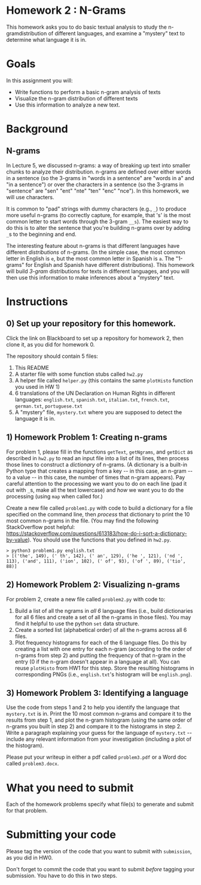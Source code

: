 # Homework 2 : N-Grams

This homework asks you to do basic textual analysis to study the
n-gramdistribution of different languages, and examine a "mystery" text to
determine what language it is in.

# Goals

In this assignment you will:
* Write functions to perform a basic n-gram analysis of texts
* Visualize the n-gram distribution of different texts
* Use this information to analyze a new text.

# Background

## N-grams

In Lecture 5, we discussed n-grams: a way of breaking up text into smaller
chunks to analyze their distribution. n-grams are defined over either words in
a sentence (so the 3-grams in "words in a sentence" are "words in a" and "in a
sentence") or over the characters in a sentence (so the 3-grams in "sentence"
are "sen" "ent" "nte" "ten" "enc" "nce"). In this homework, we will use
characters.

It is common to "pad" strings with dummy characters (e.g., `_`) to produce more
useful n-grams (to correctly capture, for example, that 's' is the most common
letter to start words through the 3-gram `__s`). The easiest way to do this is
to alter the sentence that you're building n-grams over by adding `_`s to the
beginning and end.

The interesting feature about n-grams is that different languages have different _distributions_ of n-grams. (In the simple case, the most common letter in English is `e`, but the most common letter in Spanish is `a`. The "1-grams" for English and Spanish have different distributions). This homework will build _3-gram_ distributions for texts in different languages, and you will then use this information to make inferences about a "mystery" text.

# Instructions

## 0) Set up your repository for this homework.

Click the link on Blackboard to set up a repository for homework 2, then clone it, as you did for homework 0.

The repository should contain 5 files:

1. This README
2. A starter file with some function stubs called `hw2.py`
3. A helper file called `helper.py` (this contains the same `plotHisto` function you used in HW 1)
4. 6 translations of the UN Declaration on Human Rights in different languages: `english.txt`, `spanish.txt`, `italian.txt`, `french.txt`, `german.txt`, `portuguese.txt`
5. A "mystery" file, `mystery.txt` where you are supposed to detect the language it is in.

## 1) Homework Problem 1: Creating n-grams

For problem 1, please fill in the functions `getText`, `getNgrams`, and `getDict` as described in `hw2.py` to read an input file into a list of its lines, then process those lines to construct a _dictionary_ of n-grams. (A dictionary is a built-in Python type that creates a mapping from a key -- in this case, an n-gram -- to a value -- in this case, the number of times that n-gram appears). Pay careful attention to the processing we want you to do on each line (pad it out with `_`s, make all the text lowercase) and _how_ we want you to do the processing (using `map` when called for.)

Create a new file called `problem1.py` with code to build a dictionary for a file specified on the command line, then _process_ that dictionary to print the 10 most common n-grams in the file. (You may find the following StackOverflow post helpful: https://stackoverflow.com/questions/613183/how-do-i-sort-a-dictionary-by-value). You should use the functions that you defined in `hw2.py`.

```
> python3 problem1.py english.txt
> [('the', 149), (' th', 142), (' an', 129), ('he ', 121), ('nd ', 113), ('and', 111), ('ion', 102), (' of', 93), ('of ', 89), ('tio', 88)]
```

## 2) Homework Problem 2: Visualizing n-grams

For problem 2, create a new file called `problem2.py` with code to:

1. Build a list of all the ngrams in _all 6_ language files (i.e., build dictionaries for all 6 files and create a set of all the n-grams in those files). You may find it helpful to use the python `set` data structure.
2. Create a sorted list (alphabetical order) of all the n-grams across all 6 files.
3. Plot frequency histograms for each of the 6 language files. Do this by creating a list with one entry for each n-gram (according to the order of n-grams from step 2) and putting the frequency of that n-gram in the entry (0 if the n-gram doesn't appear in a language at all). You can reuse `plotHisto` from HW1 for this step. Store the resulting histograms in corresponding PNGs (i.e., `english.txt`'s histogram will be `english.png`).

## 3) Homework Problem 3: Identifying a language

Use the code from steps 1 and 2 to help you identify the language that `mystery.txt` is in. Print the 10 most common n-grams and compare it to the results from step 1, and plot the n-gram histogram (using the same order of n-grams you built in step 2) and compare it to the histograms in step 2. Write a paragraph explaining your guess for the language of `mystery.txt` -- include any relevant information from your investigation (including a plot of the histogram).

Please put your writeup in either a pdf called `problem3.pdf` or a Word doc called `problem3.docx`.

# What you need to submit

Each of the homework problems specify what file(s) to generate and submit for
that problem.
# Submitting your code

Please tag the version of the code that you want to submit with `submission`, as you did in HW0.

Don't forget to commit the code that you want to submit *before* tagging your submission. You have to do this in two steps.